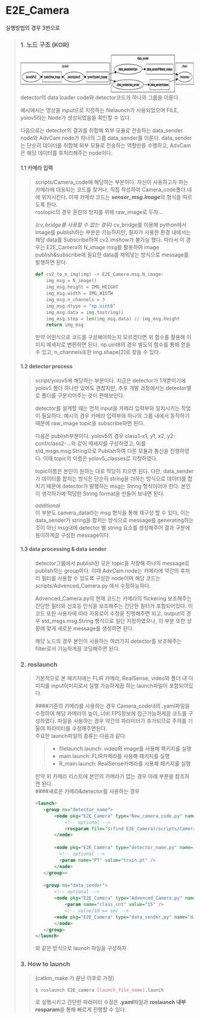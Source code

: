 # E2E_Camera

실행방법의 경우 3번으로
> 
> ### 1. 노드 구조 (KOR)
> <img src="scripts/images/rosgraph.png" height="100px"></img><br/>
> detector의 data loader code와 detector코드가 하나의 그룹을 이룬다.    
>     
> 예시에서는 영상을 input으로 지정하는 filelaunch가 사용되었으며 FILE, yolov5라는 Node가 생성되었음을 확인할 수 있다.     
>     
> 다음으로는 detector의 결과를 취합해 외부 모듈로 전송하는 data_sender node와 AdvCam node가 하나의 그룹 data_sender를 이룬다.
> data_sender는 단순히 데이터를 취합해 외부 모듈로 전송하는 역할만을 수행하고, AdvCam은 해당 데이터를 후처리해주는 node이다.
> #### 1.1 카메라 입력
>> scripts/Camera_code에 해당하는 부분이다. 자신이 사용하고자 하는 카메라에 대응되는 코드를 찾거나, 직접 작성하여 Camera_code폴더 내에
>> 위치시킨다.
>> 이때 카메라 코드는 ***sensor_msg.Image***의 형식을 따르도록 한다.    
> rostopic의 경우 혼란의 방지를 위헤 raw_image로 두자...
>> 
>> *(cv_bridge를 사용할 수 없는 경우)* cv_bridge를 이용해 python에서 Image를 publish하는 부분은 가능하지만, 필자가 사용한 환경 내에서는 해당 data를 Subscribe하여 cv2.imshow가 불가능 했다.
>> 따라서 이 경우는 E2E_Camera의 N_image msg를 활용하여 image publish&subscribe에 필요한 data를 채워넣는 방식으로 message를 발행하면 된다.
>> ``` python
>> def cv2_to_n_img(img) -> E2E_Camera.msg.N_image:
>>     img_msg = N_image()
>>     img_msg.height = IMG_HEIGHT
>>     img_msg.width = IMG_WIDTH
>>     img_msg.n_channels = 3
>>     img_msg.dtype = "np.uint8"
>>     img_msg.data = img.tostring()
>>     img_msg.step = len(img_msg.data) // img_msg.height
>>     return img_msg
>> ```
>> 만약 어떤식으로 코드를 구성해야하는지 모르겠다면 위 함수를 활용해 이미지 메세지로 변환하면 된다.
>> np.uint8의 경우 별도의 함수를 통해 얻을 수 있고, n_channels또한 img.shape[2]로 찾을 수 있다.
>> 
> #### 1.2 detector process
>> script/yolov5에 해당하는 부분이다. 지금은 detector가 1개뿐이기에 yolov5 폴더 하나만 있어도 괜찮지만, 추후 개발 과정에서는 
> detector별로 폴더를 구분지어주는 것이 편해보인다.    
>>    
>> detector를 설계할 때는 먼저 input을 카메라 입력부와 일치시키는 작업이 필요하다. 예시의 경우 카메라 입력부와 하나의 그룹 내에서 동작하기 때문에 
> raw_image topic을 subscribe하면 된다.
>>  
>> 다음은 publish부분이다. yolov5의 경우 class1-x1, y1, x2, y2-conf/class2-...와 같이 메세지를 구성하였고, 이를 std_msgs.msg.String으로
> Publish하여 다른 모듈과 통신을 진행하였다. 이때 topic의 이름은 yolov5_classes로 지정하였다.
>>    
>> topic이름은 본인이 원하는 대로 적당히 지으면 된다. 다만, data_sender가 데이터를 합치는 방식은 단순히 string을 더하는 방식으로 데이터를 합치기
> 때문에 detector가 발행하는 msg는 String 형식이어야 한다. 본인이 생각하기에 적당한 String format을 만들어 보내면 된다.
>>    
>> *additional*     
> 이 부분도 camera_data라는 msg 형식을 통해 재구성 할 수 있다, 이는 data_sender가 string을 합치는 방식으로 message를 generating하는 것이 아닌
> msg내에 detector 별 string 요소를 생성해주어 결과 구분에 용이하게끔 구성한 message이다.  
> #### 1.3 data processing & data sender
>> detector그룹에서 publish된 모든 topic을 저장해 하나의 message로 publish하는 group이다. 이때 AdvCam node는 카메라에 약간의 후처리 필터를
> 사용할 수 있도록 구성한 node이며 해당 코드는 scripts/Advenced_Camera.py 에서 수정하능하다.
>>    
>> Advenced_Camera.py의 현재 코드는 카메라의 flickering 보조해주는 간단한 필터와 신호등 인식을 보조해주는 간단한 필터가 포함되어있다.
> 이 코드 또한 사용자에 따라 자유로이 수정을 진행해주면 되고, output의 경우 std_msgs.msg.String 형식으로 일단 지정하였으나, 이 부분 또한
> 상황에 맞게 새로운 message를 생성하면 된다.
>>    
>> 해당 노드의 경우 본인이 사용하는 여러가지 detector를 보조해주는 filter로서 기능하게끔 코딩해주면 된다.
>    
> ### 2. roslaunch
>> 기본적으로 본 패키지에는 FLIR 카메라, RealSense, video와 폴더 내 이미지를 input이미지로서 실행 가능하게끔 하는 launch파일이
> 포함되어있다.
>>      
>> ####기존의 카메라를 사용하는 경우
>> Camera_code내의 .yaml파일을 수정하여 해당 카메라의 높이, 너비 FPS정보에 접근가능하게끔 코드를 구성하였다. 파일을 사용하는 경우 약간의 파라미터가
> 추가되므로 주의를 기울여 파라미터를 수정해주면된다.    
> 주요한 launch파일의 종류는 다음과 같다.    
>>>- filelaunch.launch: video와 image를 사용해 패키지를 실행    
>>>- main.launch: FLIR카메라를 사용해 패키지를 실행
>>>- R_main.launch: RealSense카메라를 사용해 패키지를 실행    
>>
>> 만약 위 카메라 리스트에 본인의 카메라가 없는 경우 아래 부분을 참조하면 된다.     
>> ####새로운 카메라&detector를 사용하는 경우
>> ```xml
>> <launch>
>>    <group ns="detector_name">
>>        <node pkg="E2E_Camera" type="New_camera_code.py" name="camera_name">
>>            <!-- optional -->
>>            <rosparam file="$(find E2E_Camera)/scripts/Camera_code/New_camera_code.yaml" command="load" />
>>        </node>
>>
>>        <node pkg="E2E_Camera" type="detector_name.py" name="detector_name">
>>          <!-- optional -->
>>	        <param name="PT" value="train.pt" />
>>        </node>
>>    </group>>
>>
>>    <group ns="data_sender">
>>        <!-- optional -->
>>        <node pkg="E2E_Camera" type="Advenced_Camera.py" name="AdvCam" output="screen"/>
>>            <param name="class_cnt" value="15" />
>>            <!-- value/10 == sec -->
>>        <node pkg="E2E_Camera" type="data_sender.py" name="data_sender">
>>        </node>
>>    </group>
>> </launch>
>>```
>> 와 같은 방식으로 launch 파일을 구성하자
>     
> ### 3. How to launch
>> (catkin_make 가 끝난 이후로 가정)
>> ```bash
>> $ roslaunch E2E_camera [launch_file_name].launch
>> ```
>> 로 실행시키고 간단한 파라미터 수정은 **.yaml**파일과 **roslaunch 내부 rosparam**을 통해 빠르게 진행할 수 있다. 
